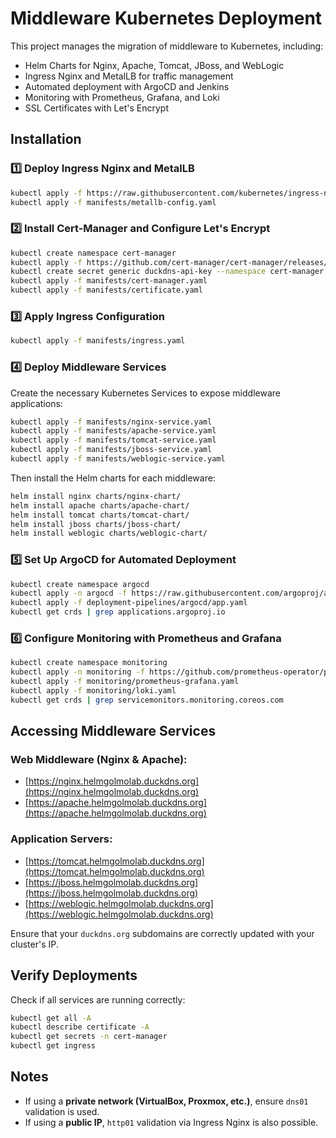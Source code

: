 # Middleware Kubernetes Deployment

This project manages the migration of middleware to Kubernetes, including:
- Helm Charts for Nginx, Apache, Tomcat, JBoss, and WebLogic
- Ingress Nginx and MetalLB for traffic management
- Automated deployment with ArgoCD and Jenkins
- Monitoring with Prometheus, Grafana, and Loki
- SSL Certificates with Let's Encrypt

## Installation

### 1️⃣ Deploy Ingress Nginx and MetalLB
```sh
kubectl apply -f https://raw.githubusercontent.com/kubernetes/ingress-nginx/main/deploy/static/provider/baremetal/deploy.yaml
kubectl apply -f manifests/metallb-config.yaml
```

### 2️⃣ Install Cert-Manager and Configure Let's Encrypt
```sh
kubectl create namespace cert-manager
kubectl apply -f https://github.com/cert-manager/cert-manager/releases/latest/download/cert-manager.yaml
kubectl create secret generic duckdns-api-key --namespace cert-manager --from-literal=token='YOUR_DUCKDNS_TOKEN'
kubectl apply -f manifests/cert-manager.yaml
kubectl apply -f manifests/certificate.yaml
```

### 3️⃣ Apply Ingress Configuration
```sh
kubectl apply -f manifests/ingress.yaml
```

### 4️⃣ Deploy Middleware Services
Create the necessary Kubernetes Services to expose middleware applications:

```sh
kubectl apply -f manifests/nginx-service.yaml
kubectl apply -f manifests/apache-service.yaml
kubectl apply -f manifests/tomcat-service.yaml
kubectl apply -f manifests/jboss-service.yaml
kubectl apply -f manifests/weblogic-service.yaml
```

Then install the Helm charts for each middleware:
```sh
helm install nginx charts/nginx-chart/
helm install apache charts/apache-chart/
helm install tomcat charts/tomcat-chart/
helm install jboss charts/jboss-chart/
helm install weblogic charts/weblogic-chart/
```

### 5️⃣ Set Up ArgoCD for Automated Deployment
```sh
kubectl create namespace argocd
kubectl apply -n argocd -f https://raw.githubusercontent.com/argoproj/argo-cd/stable/manifests/install.yaml
kubectl apply -f deployment-pipelines/argocd/app.yaml
kubectl get crds | grep applications.argoproj.io
```

### 6️⃣ Configure Monitoring with Prometheus and Grafana
```sh
kubectl create namespace monitoring
kubectl apply -n monitoring -f https://github.com/prometheus-operator/prometheus-operator/releases/latest/download/bundle.yaml
kubectl apply -f monitoring/prometheus-grafana.yaml
kubectl apply -f monitoring/loki.yaml
kubectl get crds | grep servicemonitors.monitoring.coreos.com
```

## Accessing Middleware Services

### Web Middleware (Nginx & Apache):
- [https://nginx.helmgolmolab.duckdns.org](https://nginx.helmgolmolab.duckdns.org)
- [https://apache.helmgolmolab.duckdns.org](https://apache.helmgolmolab.duckdns.org)

### Application Servers:
- [https://tomcat.helmgolmolab.duckdns.org](https://tomcat.helmgolmolab.duckdns.org)
- [https://jboss.helmgolmolab.duckdns.org](https://jboss.helmgolmolab.duckdns.org)
- [https://weblogic.helmgolmolab.duckdns.org](https://weblogic.helmgolmolab.duckdns.org)

Ensure that your `duckdns.org` subdomains are correctly updated with your cluster's IP.

## Verify Deployments
Check if all services are running correctly:
```sh
kubectl get all -A
kubectl describe certificate -A
kubectl get secrets -n cert-manager
kubectl get ingress
```

## Notes
- If using a **private network (VirtualBox, Proxmox, etc.)**, ensure `dns01` validation is used.
- If using a **public IP**, `http01` validation via Ingress Nginx is also possible.
